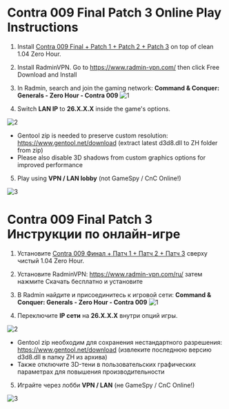 # Contra 009 Final Patch 3 Online Play Instructions

1. Install [Contra 009 Final + Patch 1 + Patch 2 + Patch 3](https://www.moddb.com/mods/contra/downloads/contra-009-final-all-patches) on top of clean 1.04 Zero Hour.

2. Install RadminVPN. Go to https://www.radmin-vpn.com/ then click Free Download and Install

3. In Radmin, search and join the gaming network:
**Command & Conquer: Generals - Zero Hour - Contra 009**
![1](https://media.discordapp.net/attachments/410501978784006144/795776427739971604/unknown.png)

4. Switch **LAN IP** to **26.X.X.X** inside the game's options.

![2](https://media.discordapp.net/attachments/410501978784006144/795781301134819348/unknown.png)
- Gentool zip is needed to preserve custom resolution:
https://www.gentool.net/download (extract latest d3d8.dll to ZH folder from zip)
- Please also disable 3D shadows from custom graphics options for improved performance

5. Play using **VPN / LAN lobby** (not GameSpy / CnC Online!)

![3](https://media.discordapp.net/attachments/410501978784006144/795777286874857542/unknown.png)

# Contra 009 Final Patch 3 Инструкции по онлайн-игре

1. Установите [Contra 009 Финал + Патч 1 + Патч 2 + Патч 3](https://www.moddb.com/mods/contra/downloads/contra-009-final-all-patches) сверху чистый 1.04 Zero Hour.

2. Установите RadminVPN: https://www.radmin-vpn.com/ru/ затем нажмите Скачать бесплатно и установите

3. В Radmin найдите и присоединитесь к игровой сети:
**Command & Conquer: Generals - Zero Hour - Contra 009**
![1](https://media.discordapp.net/attachments/194120076054495232/768127932320710676/unknown.png)

4. Переключите **IP сети** на **26.X.X.X** внутри опций игры.

![2](https://media.discordapp.net/attachments/410501978784006144/795781594764804106/unknown.png)
- Gentool zip необходим для сохранения нестандартного разрешения:
https://www.gentool.net/download (извлеките последнюю версию d3d8.dll в папку ZH из архива)
- Также отключите 3D-тени в пользовательских графических параметрах для повышения производительности

5. Играйте через лобби **VPN / LAN** (не GameSpy / CnC Online!)

![3](https://media.discordapp.net/attachments/410501978784006144/795777032054112306/unknown.png)
